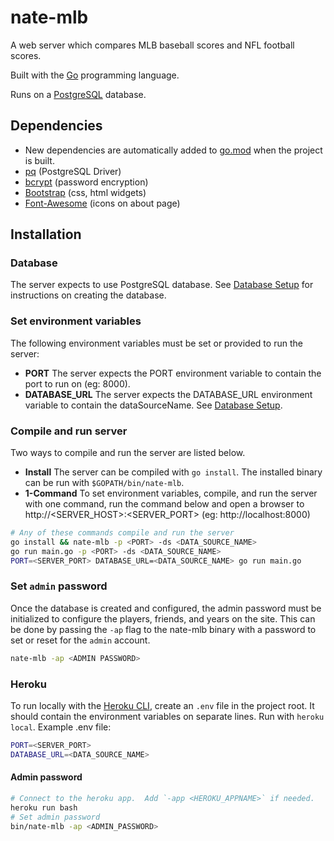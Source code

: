 # nate-mlb
A web server which compares MLB baseball scores and NFL football scores.

Built with the [Go](https://github.com/golang/go) programming language.

Runs on a [PostgreSQL](https://github.com/postgres/postgres) database.


## Dependencies
* New dependencies are automatically added to [go.mod](go.mod) when the project is built.
* [pq](https://github.com/lib/pq) (PostgreSQL Driver)
* [bcrypt](https://github.com/golang/crypto) (password encryption)
* [Bootstrap](https://github.com/twbs/bootstrap) (css, html widgets)
* [Font-Awesome](https://github.com/FortAwesome/Font-Awesome) (icons on about page)


## Installation

### Database
The server expects to use PostgreSQL database.  See [Database Setup](sql/README.md) for instructions on creating the database.

### Set environment variables
The following environment variables must be set or provided to run the server:
* **PORT** The server expects the PORT environment variable to contain the port to run on (eg: 8000).
* **DATABASE_URL** The server expects the DATABASE_URL environment variable to contain the dataSourceName.  See [Database Setup](sql/README.md).

### Compile and run server
Two ways to compile and run the server are listed below.
* **Install** The server can be compiled with `go install`.  The installed binary can be run with `$GOPATH/bin/nate-mlb`.
* **1-Command** To set environment variables, compile, and run the server with one command, run the command below and open a browser to http://<SERVER_HOST>:<SERVER_PORT> (eg: http://localhost:8000)
```bash
# Any of these commands compile and run the server
go install && nate-mlb -p <PORT> -ds <DATA_SOURCE_NAME>
go run main.go -p <PORT> -ds <DATA_SOURCE_NAME>
PORT=<SERVER_PORT> DATABASE_URL=<DATA_SOURCE_NAME> go run main.go
```

### Set `admin` password
Once the database is created and configured, the admin password must be initialized to configure the players, friends, and years on the site.  This can be done by passing the `-ap` flag to the nate-mlb binary with a password to set or reset for the `admin` account.
```bash
nate-mlb -ap <ADMIN PASSWORD>
```

### Heroku
To run locally with the [Heroku CLI](https://github.com/heroku/cli), create an `.env` file in the project root.  It should contain the environment variables on separate lines.  Run with `heroku local`.  Example .env file: 
```bash
PORT=<SERVER_PORT>
DATABASE_URL=<DATA_SOURCE_NAME>
```
#### Admin password
```bash
# Connect to the heroku app.  Add `-app <HEROKU_APPNAME>` if needed.
heroku run bash
# Set admin password
bin/nate-mlb -ap <ADMIN_PASSWORD>
```